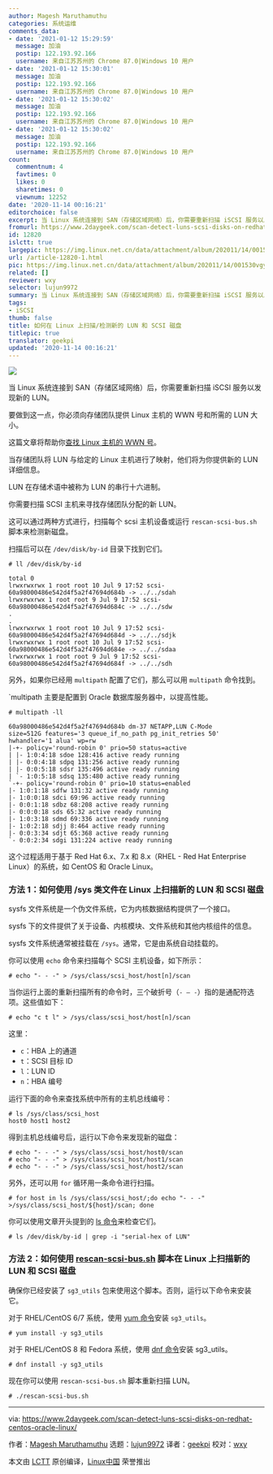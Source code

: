 ```yaml
---
author: Magesh Maruthamuthu
categories: 系统运维
comments_data:
- date: '2021-01-12 15:29:59'
  message: 加油
  postip: 122.193.92.166
  username: 来自江苏苏州的 Chrome 87.0|Windows 10 用户
- date: '2021-01-12 15:30:01'
  message: 加油
  postip: 122.193.92.166
  username: 来自江苏苏州的 Chrome 87.0|Windows 10 用户
- date: '2021-01-12 15:30:02'
  message: 加油
  postip: 122.193.92.166
  username: 来自江苏苏州的 Chrome 87.0|Windows 10 用户
- date: '2021-01-12 15:30:02'
  message: 加油
  postip: 122.193.92.166
  username: 来自江苏苏州的 Chrome 87.0|Windows 10 用户
count:
  commentnum: 4
  favtimes: 0
  likes: 0
  sharetimes: 0
  viewnum: 12252
date: '2020-11-14 00:16:21'
editorchoice: false
excerpt: 当 Linux 系统连接到 SAN（存储区域网络）后，你需要重新扫描 iSCSI 服务以发现新的 LUN。
fromurl: https://www.2daygeek.com/scan-detect-luns-scsi-disks-on-redhat-centos-oracle-linux/
id: 12820
islctt: true
largepic: https://img.linux.net.cn/data/attachment/album/202011/14/001530vgyym7779ys09y7m.jpg
url: /article-12820-1.html
pic: https://img.linux.net.cn/data/attachment/album/202011/14/001530vgyym7779ys09y7m.jpg.thumb.jpg
related: []
reviewer: wxy
selector: lujun9972
summary: 当 Linux 系统连接到 SAN（存储区域网络）后，你需要重新扫描 iSCSI 服务以发现新的 LUN。
tags:
- iSCSI
thumb: false
title: 如何在 Linux 上扫描/检测新的 LUN 和 SCSI 磁盘
titlepic: true
translator: geekpi
updated: '2020-11-14 00:16:21'
---
```


![](/data/attachment/album/202011/14/001530vgyym7779ys09y7m.jpg)


当 Linux 系统连接到 SAN（存储区域网络）后，你需要重新扫描 iSCSI 服务以发现新的 LUN。


要做到这一点，你必须向存储团队提供 Linux 主机的 WWN 号和所需的 LUN 大小。


这篇文章将帮助你[查找 Linux 主机的 WWN 号](https://www.2daygeek.com/how-to-find-wwn-wwnn-wwpn-number-of-hba-card-in-linux/)。


当存储团队将 LUN 与给定的 Linux 主机进行了映射，他们将为你提供新的 LUN 详细信息。


LUN 在存储术语中被称为 LUN 的串行十六进制。


你需要扫描 SCSI 主机来寻找存储团队分配的新 LUN。


这可以通过两种方式进行，扫描每个 scsi 主机设备或运行 `rescan-scsi-bus.sh` 脚本来检测新磁盘。


扫描后可以在 `/dev/disk/by-id` 目录下找到它们。



```
# ll /dev/disk/by-id

total 0
lrwxrwxrwx 1 root root 10 Jul 9 17:52 scsi-60a98000486e542d4f5a2f47694d684b -> ../../sdah
lrwxrwxrwx 1 root root 9 Jul 9 17:52 scsi-60a98000486e542d4f5a2f47694d684c -> ../../sdw
.
.
lrwxrwxrwx 1 root root 10 Jul 9 17:52 scsi-60a98000486e542d4f5a2f47694d684d -> ../../sdjk
lrwxrwxrwx 1 root root 10 Jul 9 17:52 scsi-60a98000486e542d4f5a2f47694d684e -> ../../sdaa
lrwxrwxrwx 1 root root 9 Jul 9 17:52 scsi-60a98000486e542d4f5a2f47694d684f -> ../../sdh

```

另外，如果你已经用 `multipath` 配置了它们，那么可以用 `multipath` 命令找到。


`multipath 主要是配置到 Oracle 数据库服务器中，以提高性能。



```
# multipath -ll

60a98000486e542d4f5a2f47694d684b dm-37 NETAPP,LUN C-Mode
size=512G features='3 queue_if_no_path pg_init_retries 50' hwhandler='1 alua' wp=rw
|-+- policy='round-robin 0' prio=50 status=active
| |- 1:0:4:18 sdoe 128:416 active ready running
| |- 0:0:4:18 sdpq 131:256 active ready running
| |- 0:0:5:18 sdsr 135:496 active ready running
| `- 1:0:5:18 sdsq 135:480 active ready running
`-+- policy='round-robin 0' prio=10 status=enabled
|- 1:0:1:18 sdfw 131:32 active ready running
|- 1:0:0:18 sdci 69:96 active ready running
|- 0:0:1:18 sdbz 68:208 active ready running
|- 0:0:0:18 sds 65:32 active ready running
|- 1:0:3:18 sdmd 69:336 active ready running
|- 1:0:2:18 sdjj 8:464 active ready running
|- 0:0:3:34 sdjt 65:368 active ready running
`- 0:0:2:34 sdgi 131:224 active ready running

```

这个过程适用于基于 Red Hat 6.x、7.x 和 8.x（RHEL - Red Hat Enterprise Linux）的系统，如 CentOS 和 Oracle Linux。


### 方法 1：如何使用 /sys 类文件在 Linux 上扫描新的 LUN 和 SCSI 磁盘


sysfs 文件系统是一个伪文件系统，它为内核数据结构提供了一个接口。


sysfs 下的文件提供了关于设备、内核模块、文件系统和其他内核组件的信息。


sysfs 文件系统通常被挂载在 `/sys`。通常，它是由系统自动挂载的。


你可以使用 `echo` 命令来扫描每个 SCSI 主机设备，如下所示：



```
# echo "- - -" > /sys/class/scsi_host/host[n]/scan

```

当你运行上面的重新扫描所有的命令时，三个破折号（`- – -`）指的是通配符选项。这些值如下：



```
# echo "c t l" > /sys/class/scsi_host/host[n]/scan

```

这里：


* `c`：HBA 上的通道
* `t`：SCSI 目标 ID
* `l`：LUN ID
* `n`：HBA 编号


运行下面的命令来查找系统中所有的主机总线编号：



```
# ls /sys/class/scsi_host
host0 host1 host2

```

得到主机总线编号后，运行以下命令来发现新的磁盘：



```
# echo "- - -" > /sys/class/scsi_host/host0/scan
# echo "- - -" > /sys/class/scsi_host/host1/scan
# echo "- - -" > /sys/class/scsi_host/host2/scan

```

另外，还可以用 `for` 循环用一条命令进行扫描。



```
# for host in ls /sys/class/scsi_host/;do echo "- - -" >/sys/class/scsi_host/${host}/scan; done

```

你可以使用文章开头提到的 [ls 命令](https://www.2daygeek.com/linux-unix-ls-command-display-directory-contents/)来检查它们。



```
# ls /dev/disk/by-id | grep -i "serial-hex of LUN"

```

### 方法 2：如何使用 [rescan-scsi-bus.sh](http://rescan-scsi-bus.sh) 脚本在 Linux 上扫描新的 LUN 和 SCSI 磁盘


确保你已经安装了 `sg3_utils` 包来使用这个脚本。否则，运行以下命令来安装它。


对于 RHEL/CentOS 6/7 系统，使用 [yum 命令](https://www.2daygeek.com/linux-yum-command-examples-manage-packages-rhel-centos-systems/)安装 `sg3_utils`。



```
# yum install -y sg3_utils

```

对于 RHEL/CentOS 8 和 Fedora 系统，使用 [dnf 命令](https://www.2daygeek.com/linux-dnf-command-examples-manage-packages-fedora-centos-rhel-systems/)安装 sg3\_utils。



```
# dnf install -y sg3_utils

```

现在你可以使用 `rescan-scsi-bus.sh` 脚本重新扫描 LUN。



```
# ./rescan-scsi-bus.sh

```



---


via: <https://www.2daygeek.com/scan-detect-luns-scsi-disks-on-redhat-centos-oracle-linux/>


作者：[Magesh Maruthamuthu](https://www.2daygeek.com/author/magesh/) 选题：[lujun9972](https://github.com/lujun9972) 译者：[geekpi](https://github.com/geekpi) 校对：[wxy](https://github.com/wxy)


本文由 [LCTT](https://github.com/LCTT/TranslateProject) 原创编译，[Linux中国](https://linux.cn/) 荣誉推出